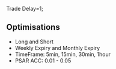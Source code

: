 Trade Delay=1;

## Optimisations
- Long and Short
- Weekly Expiry and Monthly Expiry
- TimeFrame: 5min, 15min, 30min, 1hour
- PSAR ACC: 0.01 - 0.05
